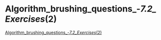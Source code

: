 # Algorithm_brushing_questions_-_7.2_Exercises_(2)
[Algorithm_brushing_questions_-_7.2_Exercises_(2)](https://aiwithcloud.com/2022/09/14/algorithm_brushing_questions___7-2_exercises_2/)